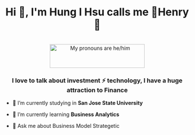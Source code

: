 <div align="center">
    <h1>Hi 👋, I'm Hung I Hsu calls me 🐼Henry🐼</h1>
    <br>
    <a  href="https://pronouns.vercel.app" title="Add pronouns to your own profile">
      <img src="https://pronouns.vercel.app/he/him?gradient=grapefruit%20sunset" width="256" height="64" alt="My pronouns are he/him">
    </a>
</div>
<h3 align="center">I love to talk about investment ⚡ technology, I have a huge attraction to Finance</h3>

- 🏢 I’m currently studying in **San Jose State University**

- 🌱 I’m currently learning **Business Analytics**

- 💬 Ask me about Business Model Strategetic </p>
